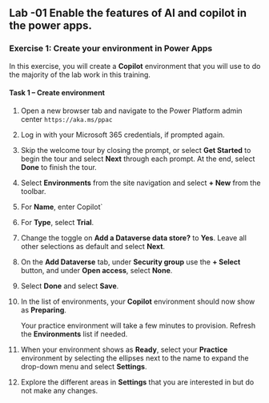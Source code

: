  ## Lab -01 Enable the features of AI and copilot in the power apps.

  
### Exercise 1: Create your environment in Power Apps 
 
In this exercise, you will create a **Copilot** environment that you will use to do the majority of the lab work in this training.
 
#### Task 1 – Create environment
 
1.  Open a new browser tab and navigate to the Power Platform admin center `https://aka.ms/ppac` 

2.  Log in with your Microsoft 365 credentials, if prompted again.
 
3.  Skip the welcome tour by closing the prompt, or select **Get Started** to begin the tour and select **Next** through each prompt. At the end, select **Done** to finish the tour.
 
4.  Select **Environments** from the site navigation and select **+ New** from the toolbar.


5.  For **Name**, enter Copilot`

6.  For **Type**, select **Trial**. 

7.  Change the toggle on **Add a Dataverse data store?** to **Yes**. Leave all other selections as default and select **Next**.
 
8.  On the **Add Dataverse** tab, under **Security group** use the **+ Select** button, and under **Open access**, select **None**.

9.  Select **Done** and select **Save**.
 
10. In the list of environments, your **Copilot** environment should now show as **Preparing**.
 
    Your practice environment will take a few minutes to provision. Refresh the **Environments** list if needed.
 
11. When your environment shows as **Ready**, select your **Practice** environment by selecting the ellipses next to the name to expand the drop-down menu and select **Settings**.
 
12. Explore the different areas in **Settings** that you are interested in but do not make any changes. 
